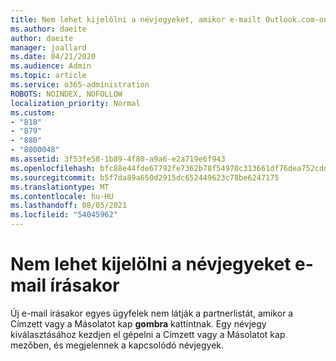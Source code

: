 ```yaml
---
title: Nem lehet kijelölni a névjegyeket, amikor e-mailt Outlook.com-on
ms.author: daeite
author: daeite
manager: joallard
ms.date: 04/21/2020
ms.audience: Admin
ms.topic: article
ms.service: o365-administration
ROBOTS: NOINDEX, NOFOLLOW
localization_priority: Normal
ms.custom:
- "818"
- "879"
- "880"
- "8000048"
ms.assetid: 3f53fe58-1b89-4f80-a9a6-e2a719e6f943
ms.openlocfilehash: bfc88e44fde67792fe7362b78f54970c313661df76dea752cdd85fd03802d290
ms.sourcegitcommit: b5f7da89a650d2915dc652449623c78be6247175
ms.translationtype: MT
ms.contentlocale: hu-HU
ms.lasthandoff: 08/05/2021
ms.locfileid: "54045962"
---
```

# <a name="cant-select-contacts-when-composing-email"></a>Nem lehet kijelölni a névjegyeket e-mail írásakor

Új e-mail írásakor egyes ügyfelek nem látják a  partnerlistát, amikor a Címzett vagy a Másolatot kap **gombra** kattintnak. Egy névjegy kiválasztásához kezdjen  el  gépelni a Címzett vagy a Másolatot kap mezőben, és megjelennek a kapcsolódó névjegyek.
